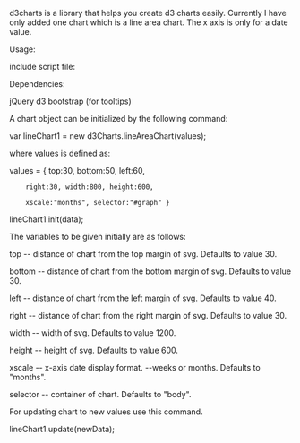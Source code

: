d3charts is a library that helps you create d3 charts easily. Currently I have only added one chart which is a line area chart. The x axis is only for a date value.

Usage:

include script file:

<script src="d3charts.min.js"></script>

Dependencies:

jQuery
d3
bootstrap (for tooltips)

A chart object can be initialized by the following command:

var lineChart1 = new d3Charts.lineAreaChart(values);

where values is defined as:

values = { top:30, bottom:50, left:60,
								
		right:30, width:800, height:600,

		xscale:"months", selector:"#graph" }

lineChart1.init(data); 

The variables to be given initially are as follows:

top -- distance of chart from the top margin of svg. Defaults to value 30.

bottom -- distance of chart from the bottom margin of svg. Defaults to value 30.

left -- distance of chart from the left margin of svg. Defaults to value 40.

right -- distance of chart from the right margin of svg. Defaults to value 30.

width -- width of svg. Defaults to value 1200.

height -- height of svg. Defaults to value 600.

xscale -- x-axis date display format. --weeks or months. Defaults to "months".

selector -- container of chart. Defaults to "body".

For updating chart to new values use this command.

lineChart1.update(newData);
